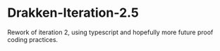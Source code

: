 # Drakken-Iteration-2.5
Rework of iteration 2, using typescript and hopefully more future proof coding practices.
